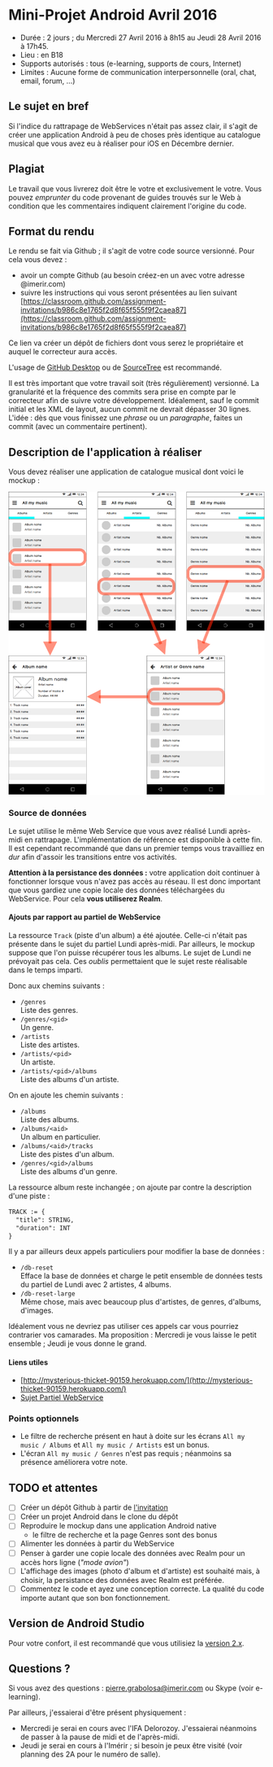 # Mini-Projet Android Avril 2016

  * Durée : 2 jours ; du Mercredi 27 Avril 2016 à 8h15 au Jeudi 28 Avril 2016 à 17h45.
  * Lieu : en B18
  * Supports autorisés : tous (e-learning, supports de cours, Internet)
  * Limites : Aucune forme de communication interpersonnelle (oral, chat, email, forum, …)

## Le sujet en bref

Si l'indice du rattrapage de WebServices n'était pas assez clair, il s'agit de créer une application Android à peu de choses près identique au catalogue musical que vous avez eu à réaliser pour iOS en Décembre dernier.

## Plagiat

Le travail que vous livrerez doit être le votre et exclusivement le votre. Vous pouvez *emprunter* du code provenant de guides trouvés sur le Web à condition que les commentaires indiquent clairement l'origine du code.

## Format du rendu

Le rendu se fait via Github ; il s'agit de votre code source versionné. Pour cela vous devez :

  * avoir un compte Github (au besoin créez-en un avec votre adresse @imerir.com)
  * suivre les instructions qui vous seront présentées au lien suivant [https://classroom.github.com/assignment-invitations/b986c8e1765f2d8f65f555f9f2caea87](https://classroom.github.com/assignment-invitations/b986c8e1765f2d8f65f555f9f2caea87)

Ce lien va créer un dépôt de fichiers dont vous serez le propriétaire et auquel le correcteur aura accès.

L'usage de [GitHub Desktop](https://desktop.github.com) ou de [SourceTree](http://sourcetreeapp.com/) est recommandé.

Il est très important que votre travail soit (très régulièrement) versionné. La granularité et la fréquence des commits sera prise en compte par le correcteur afin de suivre votre développement. Idéalement, sauf le commit initial et les XML de layout, aucun commit ne devrait dépasser 30 lignes. L'idée : dès que vous finissez une *phrase* ou un *paragraphe*, faites un commit (avec un commentaire pertinent).

## Description de l'application à réaliser

Vous devez réaliser une application de catalogue musical dont voici le mockup :

![Mockup](docs/mockup.png)

### Source de données

Le sujet utilise le même Web Service que vous avez réalisé Lundi après-midi en rattrapage. L'implémentation de référence est disponible à cette fin. Il est cependant recommandé que dans un premier temps vous travailliez en *dur* afin d'assoir les transitions entre vos activités.

**Attention à la persistance des données :** votre application doit continuer à fonctionner lorsque vous n'avez pas accès au réseau. Il est donc important que vous gardiez une copie locale des données téléchargées du WebService. Pour cela **vous utiliserez Realm**.

#### Ajouts par rapport au partiel de WebService

La ressource `Track` (piste d'un album) a été ajoutée. Celle-ci n'était pas présente dans le sujet du partiel Lundi après-midi. Par ailleurs, le mockup suppose que l'on puisse récupérer tous les albums. Le sujet de Lundi ne prévoyait pas cela. Ces *oublis* permettaient que le sujet reste réalisable dans le temps imparti.

Donc aux chemins suivants :

  * `/genres`  
    Liste des genres.
  * `/genres/<gid>`  
    Un genre.
  * `/artists`  
    Liste des artistes.
  * `/artists/<pid>`  
    Un artiste.
  * `/artists/<pid>/albums`  
    Liste des albums d'un artiste.
    
On en ajoute les chemin suivants :

  * `/albums`  
    Liste des albums.
  * `/albums/<aid>`  
    Un album en particulier.
  * `/albums/<aid>/tracks`  
    Liste des pistes d'un album.
  * `/genres/<gid>/albums`  
    Liste des albums d'un genre.

La ressource album reste inchangée ; on ajoute par contre la description d'une piste : 

    TRACK := {
      "title": STRING,
      "duration": INT
    }

Il y a par ailleurs deux appels particuliers pour modifier la base de données :

  * `/db-reset`  
    Efface la base de données et charge le petit ensemble de données tests du partiel de Lundi avec 2 artistes, 4 albums.
  * `/db-reset-large`  
    Même chose, mais avec beaucoup plus d'artistes, de genres, d'albums, d'images.

Idéalement vous ne devriez pas utiliser ces appels car vous pourriez contrarier vos camarades. Ma proposition : Mercredi je vous laisse le petit ensemble ; Jeudi je vous donne le grand.

#### Liens utiles

  * [http://mysterious-thicket-90159.herokuapp.com/](http://mysterious-thicket-90159.herokuapp.com/)
  * [Sujet Partiel WebService](https://e-learning.imerir.com/mod/page/view.php?id=9939)

### Points optionnels

  * Le filtre de recherche présent en haut à doite sur les écrans `All my music / Albums` et `All my music / Artists` est un bonus.
  * L'écran `All my music / Genres` n'est pas requis ; néanmoins sa présence améliorera votre note.

## TODO et attentes

  - [ ] Créer un dépôt Github à partir de [l'invitation](https://classroom.github.com/assignment-invitations/b986c8e1765f2d8f65f555f9f2caea87)
  - [ ] Créer un projet Android dans le clone du dépôt
  - [ ] Reproduire le mockup dans une application Android native
    - le filtre de recherche et la page Genres sont des bonus
  - [ ] Alimenter les données à partir du WebService
  - [ ] Penser à garder une copie locale des données avec Realm pour un accès hors ligne (*"mode avion"*)
  - [ ] L'affichage des images (photo d'album et d'artiste) est souhaité mais, à choisir, la persistance des données avec Realm est préférée.
  - [ ] Commentez le code et ayez une conception correcte. La qualité du code importe autant que son bon fonctionnement.

## Version de Android Studio

Pour votre confort, il est recommandé que vous utilisiez la [version 2.x](http://developer.android.com/sdk/index.html).

## Questions ?

Si vous avez des questions : [pierre.grabolosa@imerir.com](mailto:pierre.grabolosa@imerir.com) ou Skype (voir e-learning).

Par ailleurs, j'essaierai d'être présent physiquement :

  * Mercredi je serai en cours avec l'IFA Delorozoy. J'essaierai néanmoins de passer à la pause de midi et de l'après-midi.
  * Jeudi je serai en cours à l'Imérir ; si besoin je peux être visité (voir planning des 2A pour le numéro de salle).
